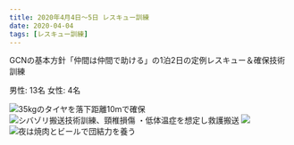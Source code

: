 ```yaml
---
title: 2020年4月4日〜5日 レスキュー訓練
date: 2020-04-04
tags: [レスキュー訓練]
---
```


GCNの基本方針「仲間は仲間で助ける」の1泊2日の定例レスキュー＆確保技術訓練

男性: 13名
女性: 4名

![35kgのタイヤを落下距離10mで確保](/2020/04/04/20200404/1.jpg)
![シバゾリ搬送技術訓練、頸椎損傷 ・低体温症を想定し救護搬送](/2020/04/04/20200404/2.jpg)
![](/2020/04/04/20200404/3.jpg)
![夜は焼肉とビールで団結力を養う](/2020/04/04/20200404/4.jpg)
